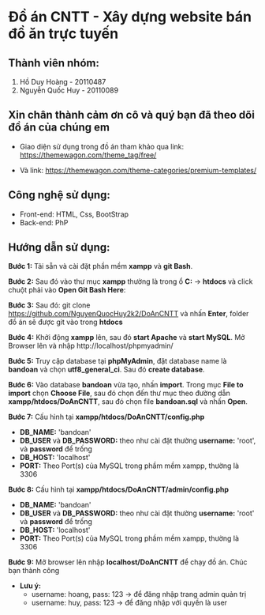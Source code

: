 # Đồ án CNTT - Xây dựng website bán đồ ăn trực tuyến

## Thành viên nhóm:
1. Hồ Duy Hoàng - 20110487
2. Nguyễn Quốc Huy - 20110089

## Xin chân thành cảm ơn cô và quý bạn đã theo dõi đồ án của chúng em

- Giao diện sử dụng trong đồ án tham khảo qua link: https://themewagon.com/theme_tag/free/

- Và link: https://themewagon.com/theme-categories/premium-templates/

## Công nghệ sử dụng:
- Front-end: HTML, Css, BootStrap
- Back-end: PhP

## Hướng dẫn sử dụng:

**Bước 1:** Tải sẵn và cài đặt phần mềm **xampp** và **git Bash**.

**Bước 2:** Sau đó vào thư mục **xampp** thường là trong ổ **C:** -> **htdocs** và click chuột phải vào **Open Git Bash Here**:

**Bước 3:** Sau đó: git clone https://github.com/NguyenQuocHuy2k2/DoAnCNTT và nhấn **Enter**, folder đồ án sẽ được git vào trong **htdocs**

**Bước 4:** Khởi động **xampp** lên, sau đó **start Apache** và **start MySQL**. Mở Browser lên và nhập http://localhost/phpmyadmin/

**Bước 5:** Truy cập database tại **phpMyAdmin**, đặt database name là **bandoan** và chọn **utf8_general_ci**. Sau đó **create database**.

**Bước 6:** Vào database **bandoan** vừa tạo, nhấn **import**. Trong mục **File to import** chọn **Choose File**, sau đó chọn đến thư mục theo đường dẫn **xampp/htdocs/DoAnCNTT**, sau đó chọn file **bandoan.sql** và nhấn **Open**.

**Bước 7:** Cấu hình tại **xampp/htdocs/DoAnCNTT/config.php**
- **DB_NAME:** 'bandoan'
- **DB_USER** và **DB_PASSWORD:** theo như cài đặt thường **username:** 'root', và **password** để trống
- **DB_HOST:** 'localhost'
- **PORT:** Theo Port(s) của MySQL trong phầm mềm xampp, thường là 3306

**Bước 8:** Cấu hình tại **xampp/htdocs/DoAnCNTT/admin/config.php**
- **DB_NAME:** 'bandoan'
- **DB_USER** và **DB_PASSWORD:** theo như cài đặt thường **username:** 'root' và **password** để trống
- **DB_HOST:** 'localhost'
- **PORT:** Theo Port(s) của MySQL trong phầm mềm xampp, thường là 3306

**Bước 9:** Mở browser lên nhập **localhost/DoAnCNTT** để chạy đồ án. Chúc bạn thành công
- **Lưu ý:** 
  - username: hoang, pass: 123 -> để đăng nhập trang admin quản trị
  - username: huy, pass: 123 -> để đăng nhập với quyền là user


